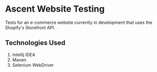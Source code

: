 # Ascent Website Testing

Tests for an e-commerce website currently in development that uses the Shopify's Storefront API.



## Technologies Used

1. Intellij IDEA
2. Maven
3. Selenium WebDriver
